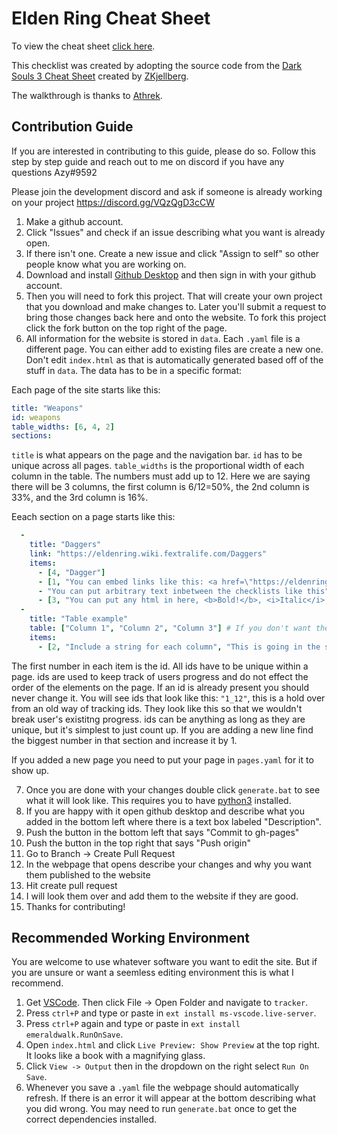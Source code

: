 # Elden Ring Cheat Sheet

To view the cheat sheet [click here](https://roundtable-hold.github.io/tracker/).

This checklist was created by adopting the source code from the [Dark Souls 3 Cheat Sheet](https://github.com/ZKjellberg/dark-souls-3-cheat-sheet) created by [ZKjellberg](https://github.com/zkjellberg).

The walkthrough is thanks to [Athrek](https://www.reddit.com/r/Roundtable_Guides/comments/tiouti/guide_to_the_intended_route_through_the_game/).

## Contribution Guide

If you are interested in contributing to this guide, please do so. Follow this step by step guide and reach out to me on discord if you have any questions Azy#9592

Please join the development discord and ask if someone is already working on your project https://discord.gg/VQzQgD3cCW

1. Make a github account.
2. Click "Issues" and check if an issue describing what you want is already open.
3. If there isn't one. Create a new issue and click "Assign to self" so other people know what you are working on.
4. Download and install [Github Desktop](https://desktop.github.com/) and then sign in with your github account.
5. Then you will need to fork this project. That will create your own project that you download and make changes to. Later you'll submit a request to bring those changes back here and onto the website. To fork this project click the fork button on the top right of the page.
6. All information for the website is stored in `data`. Each `.yaml` file is a different page. You can either add to existing files are create a new one. Don't edit `index.html` as that is automatically generated based off of the stuff in `data`. The data has to be in a specific format:

Each page of the site starts like this:

```yaml
title: "Weapons"
id: weapons
table_widths: [6, 4, 2]
sections:
```

`title` is what appears on the page and the navigation bar. `id` has to be unique across all pages. `table_widths` is the proportional width of each column in the table. The numbers must add up to 12. Here we are saying there will be 3 columns, the first column is 6/12=50%, the 2nd column is 33%, and the 3rd column is 16%.

Eeach section on a page starts like this:

```yaml
  -
    title: "Daggers"
    link: "https://eldenring.wiki.fextralife.com/Daggers"
    items:
      - [4, "Dagger"]
      - [1, "You can embed links like this: <a href=\"https://eldenring.wiki.fextralife.com/Black+Knife\"Black Knife</a>"]
      - "You can put arbitrary text inbetween the checklists like this"
      - [3, "You can put any html in here, <b>Bold!</b>, <i>Italic</i>, etc."]
  -
    title: "Table example"
    table: ["Column 1", "Column 2", "Column 3"] # If you don't want the table to have headers put "table: 3" instead where 3 is the number of columns
    items:
      - [2, "Include a string for each column", "This is going in the second column", "And this the third"]
```

The first number in each item is the id. All ids have to be unique within a page. ids are used to keep track of users progress and do not effect the order of the elements on the page. If an id is already present you should never change it. You will see ids that look like this: `"1_12"`, this is a hold over from an old way of tracking ids. They look like this so that we wouldn't break user's existitng progress. ids can be anything as long as they are unique, but it's simplest to just count up. If you are adding a new line find the biggest number in that section and increase it by 1.

If you added a new page you need to put your page in `pages.yaml` for it to show up.

7. Once you are done with your changes double click `generate.bat` to see what it will look like. This requires you to have [python3](https://www.python.org/downloads/) installed.
8. If you are happy with it open github desktop and describe what you added in the bottom left where there is a text box labeled "Description".
9. Push the button in the bottom left that says "Commit to gh-pages"
10. Push the button in the top right that says "Push origin"
11. Go to Branch -> Create Pull Request
12. In the webpage that opens describe your changes and why you want them published to the website
13. Hit create pull request
14. I will look them over and add them to the website if they are good.
15. Thanks for contributing!

## Recommended Working Environment

You are welcome to use whatever software you want to edit the site. But if you are unsure or want a seemless editing environment this is what I recommend.

1. Get [VSCode](https://code.visualstudio.com/). Then click File -> Open Folder and navigate to `tracker`.
2. Press `ctrl+P` and type or paste in `ext install ms-vscode.live-server`.
3. Press `ctrl+P` again and type or paste in `ext install emeraldwalk.RunOnSave`.
4. Open `index.html` and click `Live Preview: Show Preview` at the top right. It looks like a book with a magnifying glass.
5. Click `View -> Output` then in the dropdown on the right select `Run On Save`.
6. Whenever you save a `.yaml` file the webpage should automatically refresh. If there is an error it will appear at the bottom describing what you did wrong. You may need to run `generate.bat` once to get the correct dependencies installed.